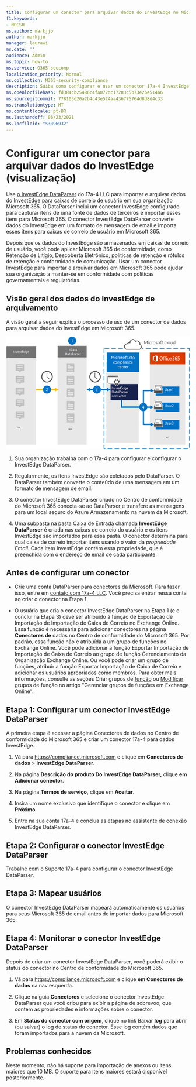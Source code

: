 ```yaml
---
title: Configurar um conector para arquivar dados do InvestEdge no Microsoft 365
f1.keywords:
- NOCSH
ms.author: markjjo
author: markjjo
manager: laurawi
ms.date: ''
audience: Admin
ms.topic: how-to
ms.service: O365-seccomp
localization_priority: Normal
ms.collection: M365-security-compliance
description: Saiba como configurar e usar um conector 17a-4 InvestEdge DataParser para importar e arquivar dados do InvestEdge no Microsoft 365.
ms.openlocfilehash: fd384cb25486c4fa072dc17283c5b73e26e514a6
ms.sourcegitcommit: 778103d20a2b4c43e524aa436775764d8d8d4c33
ms.translationtype: MT
ms.contentlocale: pt-BR
ms.lasthandoff: 06/23/2021
ms.locfileid: "53096932"
---
```

# <a name="set-up-a-connector-to-archive-investedge-data-preview"></a>Configurar um conector para arquivar dados do InvestEdge (visualização)

Use [o InvestEdge DataParser](https://www.17a-4.com/investedge-dataparser/) do 17a-4 LLC para importar e arquivar dados do InvestEdge para caixas de correio de usuário em sua organização Microsoft 365. O DataParser inclui um conector InvestEdge configurado para capturar itens de uma fonte de dados de terceiros e importar esses itens para Microsoft 365. O conector InvestEdge DataParser converte dados do InvestEdge em um formato de mensagem de email e importa esses itens para caixas de correio de usuário em Microsoft 365.

Depois que os dados do InvestEdge são armazenados em caixas de correio de usuário, você pode aplicar Microsoft 365 de conformidade, como Retenção de Litígio, Descoberta Eletrônico, políticas de retenção e rótulos de retenção e conformidade de comunicação. Usar um conector InvestEdge para importar e arquivar dados em Microsoft 365 pode ajudar sua organização a manter-se em conformidade com políticas governamentais e regulatórias.

## <a name="overview-of-archiving-investedge-data"></a>Visão geral dos dados do InvestEdge de arquivamento

A visão geral a seguir explica o processo de uso de um conector de dados para arquivar dados do InvestEdge em Microsoft 365.

![Fluxo de trabalho de arquivamento para dados do InvestEdge de 17a-4](../media/InvestEdgeDataParserConnectorWorkflow.png)

1. Sua organização trabalha com o 17a-4 para configurar e configurar o InvestEdge DataParser.

2. Regularmente, os itens InvestEdge são coletados pelo DataParser. O DataParser também converte o conteúdo de uma mensagem em um formato de mensagem de email.

3. O conector InvestEdge DataParser criado no Centro de conformidade do Microsoft 365 conecta-se ao DataParser e transfere as mensagens para um local seguro do Azure Armazenamento na nuvem da Microsoft.

4. Uma subpasta na pasta Caixa de Entrada chamada **InvestEdge DataParser** é criada nas caixas de correio do usuário e os itens InvestEdge são importados para essa pasta. O conector determina para qual caixa de correio importar itens usando o valor da *propriedade Email.* Cada item InvestEdge contém essa propriedade, que é preenchida com o endereço de email de cada participante.

## <a name="before-you-set-up-a-connector"></a>Antes de configurar um conector

- Crie uma conta DataParser para conectores da Microsoft. Para fazer isso, entre em [contato com 17a-4 LLC](https://www.17a-4.com/contact/). Você precisa entrar nessa conta ao criar o conector na Etapa 1.

- O usuário que cria o conector InvestEdge DataParser na Etapa 1 (e o conclui na Etapa 3) deve ser atribuído à função de Exportação de Importação de Importação de Caixa de Correio no Exchange Online. Essa função é necessária para adicionar conectores na página **Conectores de** dados no Centro de conformidade do Microsoft 365. Por padrão, essa função não é atribuída a um grupo de funções no Exchange Online. Você pode adicionar a função Exportar Importação de Importação de Caixa de Correio ao grupo de função Gerenciamento da Organização Exchange Online. Ou você pode criar um grupo de funções, atribuir a função Exportar Importação de Caixa de Correio e adicionar os usuários apropriados como membros. Para obter mais informações, consulte as seções Criar grupos de [função](/Exchange/permissions-exo/role-groups#create-role-groups) ou [Modificar](/Exchange/permissions-exo/role-groups#modify-role-groups) grupos de função no artigo "Gerenciar grupos de funções em Exchange Online".

## <a name="step-1-set-up-a-investedge-dataparser-connector"></a>Etapa 1: Configurar um conector InvestEdge DataParser

A primeira etapa é acessar a página Conectores de dados no Centro de conformidade do Microsoft 365 e criar um conector 17a-4 para dados InvestEdge.

1. Vá para <https://compliance.microsoft.com> e clique em **Conectores de dados**  >  **InvestEdge DataParser**.

2. Na página **Descrição do produto Do InvestEdge DataParser,** clique **em Adicionar conector**.

3. Na página **Termos de serviço,** clique em **Aceitar**.

4. Insira um nome exclusivo que identifique o conector e clique em **Próximo**.

5. Entre na sua conta 17a-4 e conclua as etapas no assistente de conexão InvestEdge DataParser.

## <a name="step-2-configure-the-investedge-dataparser-connector"></a>Etapa 2: Configurar o conector InvestEdge DataParser

Trabalhe com o Suporte 17a-4 para configurar o conector InvestEdge DataParser.

## <a name="step-3-map-users"></a>Etapa 3: Mapear usuários

O conector InvestEdge DataParser mapeará automaticamente os usuários para seus Microsoft 365 de email antes de importar dados para Microsoft 365.

## <a name="step-4-monitor-the-investedge-dataparser-connector"></a>Etapa 4: Monitorar o conector InvestEdge DataParser

Depois de criar um conector InvestEdge DataParser, você poderá exibir o status do conector no Centro de conformidade do Microsoft 365.

1. Vá para <https://compliance.microsoft.com> e clique **em Conectores de dados** na nav esquerda.

2. Clique na guia **Conectores** e selecione o conector InvestEdge DataParser que você criou para exibir a página de sobrevoo, que contém as propriedades e informações sobre o conector.

3. Em **Status do conector com origem**, clique no link Baixar **log** para abrir (ou salvar) o log de status do conector. Esse log contém dados que foram importados para a nuvem da Microsoft.

## <a name="known-issues"></a>Problemas conhecidos

Neste momento, não há suporte para importação de anexos ou itens maiores que 10 MB. O suporte para itens maiores estará disponível posteriormente.
